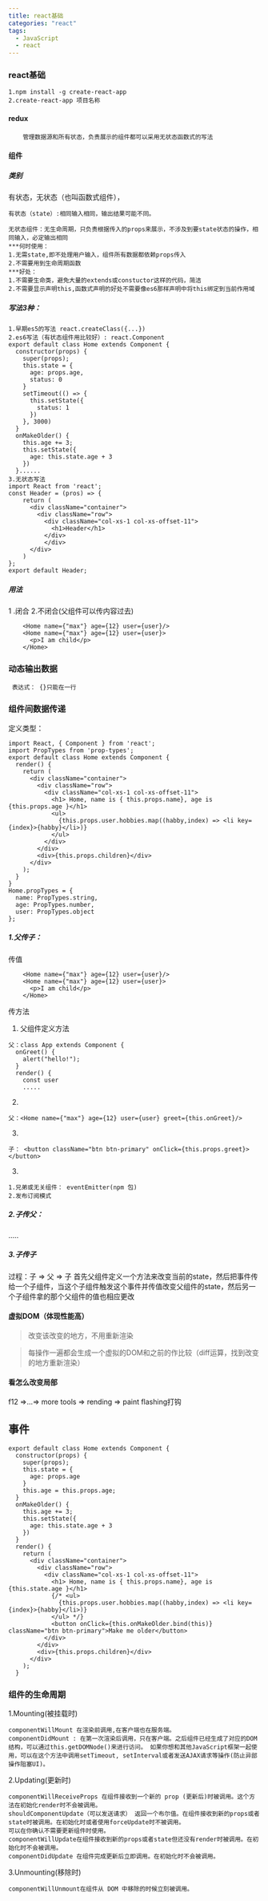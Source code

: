 ```yaml
---
title: react基础
categories: "react"
tags:
  - JavaScript
  - react
---
```

### react基础
```
1.npm install -g create-react-app
2.create-react-app 项目名称
```
#### redux
```
    管理数据源和所有状态，负责展示的组件都可以采用无状态函数式的写法
```
#### 组件
##### 类别
有状态，无状态（也叫函数式组件），
```
有状态（state）:相同输入相同，输出结果可能不同。
```
```
无状态组件：无生命周期，只负责根据传入的props来展示，不涉及到要state状态的操作，相同输入，必定输出相同
***何时使用：
1.无需state,即不处理用户输入，组件所有数据都依赖props传入
2.不需要用到生命周期函数
***好处：
1.不需要生命类，避免大量的extends或constuctor这样的代码，简洁
2.不需要显示声明this,函数式声明的好处不需要像es6那样声明中将this绑定到当前作用域

```
##### 写法3种：
```
1.早期es5的写法 react.createClass({...})
2.es6写法（有状态组件用比较好）: react.Component
export default class Home extends Component {
  constructor(props) {
    super(props);
    this.state = {
      age: props.age,
      status: 0
    }
    setTimeout(() => {
      this.setState({
        status: 1
      })
    }, 3000)
  }
  onMakeOlder() {
    this.age += 3;
    this.setState({
      age: this.state.age + 3
    })
  }......
3.无状态写法
import React from 'react';
const Header = (pros) => {
    return (
      <div className="container">
        <div className="row">
          <div className="col-xs-1 col-xs-offset-11">
            <h1>Header</h1>
          </div>
          </div>
      </div>
    )
};
export default Header;
```

##### 用法
1 .闭合
2.不闭合(父组件可以传内容过去)
```
    <Home name={"max"} age={12} user={user}/>
    <Home name={"max"} age={12} user={user}>
      <p>I am child</p>
    </Home>
```
### 动态输出数据
```
 表达式： {}只能在一行
```

### 组件间数据传递
定义类型：
```
import React, { Component } from 'react';
import PropTypes from 'prop-types';
export default class Home extends Component {
  render() {
    return (
      <div className="container">
        <div className="row">
          <div className="col-xs-1 col-xs-offset-11">
            <h1> Home, name is { this.props.name}, age is {this.props.age }</h1>
            <ul>
              {this.props.user.hobbies.map((habby,index) => <li key={index}>{habby}</li>)}
            </ul>
          </div>
        </div>
        <div>{this.props.children}</div>
      </div>
    );
  }
}
Home.propTypes = {
  name: PropTypes.string,
  age: PropTypes.number,
  user: PropTypes.object
};
```
##### 1.父传子：
传值
```
    <Home name={"max"} age={12} user={user}/>
    <Home name={"max"} age={12} user={user}>
      <p>I am child</p>
    </Home>
```
传方法
1. 父组件定义方法
```
父：class App extends Component {
  onGreet() {
    alert("hello!");
  }
  render() {
    const user
    .....
```
2.
```
父：<Home name={"max"} age={12} user={user} greet={this.onGreet}/>
```
3.
```
子： <button className="btn btn-primary" onClick={this.props.greet}></button>
```
3.
```
1.兄弟或无关组件： eventEmitter(npm 包)
2.发布订阅模式
```
##### 2.子传父：
.....
  ##### 3.子传子
  过程：子 => 父 => 子
  首先父组件定义一个方法来改变当前的state，然后把事件传给一个子组件，当这个子组件触发这个事件并传值改变父组件的state，然后另一个子组件拿的那个父组件的值也相应更改
  #### 虚拟DOM（体现性能高）
  >改变该改变的地方，不用重新渲染

  >每操作一遍都会生成一个虚拟的DOM和之前的作比较（diff运算，找到改变的地方重新渲染）
  #### 看怎么改变局部
  f12 =>...=> more tools => rending => paint flashing打钩
## 事件
```
export default class Home extends Component {
  constructor(props) {
    super(props);
    this.state = {
      age: props.age
    }
    this.age = this.props.age;
  }
  onMakeOlder() {
    this.age += 3;
    this.setState({
      age: this.state.age + 3
    })
  }
  render() {
    return (
      <div className="container">
        <div className="row">
          <div className="col-xs-1 col-xs-offset-11">
            <h1> Home, name is { this.props.name}, age is {this.state.age }</h1>
            {/* <ul>
              {this.props.user.hobbies.map((habby,index) => <li key={index}>{habby}</li>)}
            </ul> */}
            <button onClick={this.onMakeOlder.bind(this)} className="btn btn-primary">Make me older</button>
          </div>
        </div>
        <div>{this.props.children}</div>
      </div>
    );
  }
  ```
  ### 组件的生命周期
  1.Mounting(被挂载时)
  ```
componentWillMount 在渲染前调用,在客户端也在服务端。
componentDidMount : 在第一次渲染后调用，只在客户端。之后组件已经生成了对应的DOM结构，可以通过this.getDOMNode()来进行访问。 如果你想和其他JavaScript框架一起使用，可以在这个方法中调用setTimeout, setInterval或者发送AJAX请求等操作(防止异部操作阻塞UI)。
```
  2.Updating(更新时)
  ```
componentWillReceiveProps 在组件接收到一个新的 prop (更新后)时被调用。这个方法在初始化render时不会被调用。
shouldComponentUpdate（可以发送请求） 返回一个布尔值。在组件接收到新的props或者state时被调用。在初始化时或者使用forceUpdate时不被调用。
可以在你确认不需要更新组件时使用。
componentWillUpdate在组件接收到新的props或者state但还没有render时被调用。在初始化时不会被调用。
componentDidUpdate 在组件完成更新后立即调用。在初始化时不会被调用。
```
  3.Unmounting(移除时)
  ```
  componentWillUnmount在组件从 DOM 中移除的时候立刻被调用。
  ```
